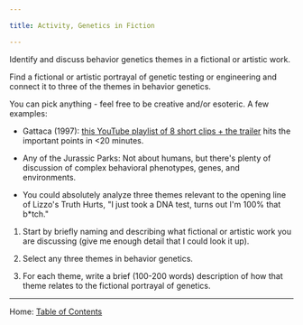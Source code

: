 ```yaml
---

title: Activity, Genetics in Fiction

--- 
```


Identify and discuss behavior genetics themes in a fictional or artistic work. 

Find a fictional or artistic portrayal of genetic testing or engineering and connect it to three of the themes in behavior genetics.

You can pick anything - feel free to be creative and/or esoteric. A few examples:

- Gattaca (1997): [this YouTube playlist of 8 short clips + the trailer](http://j.mp/1J8UoJw) hits the important points in <20 minutes.

- Any of the Jurassic Parks: Not about humans, but there's plenty of discussion of complex behavioral phenotypes, genes, and environments.

- You could absolutely analyze three themes relevant to the opening line of Lizzo's Truth Hurts, "I just took a DNA test, turns out I'm 100% that b\*tch."



1. Start by briefly naming and describing what fictional or artistic work you are discussing (give me enough detail that I could look it up).

2. Select any three themes in behavior genetics.

3. For each theme, write a brief (100-200 words) description of how that theme relates to the fictional portrayal of genetics.

--------

Home: [Table of Contents](../README.md)
